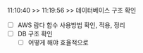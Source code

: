 11:10:40 >>
11:19:56 >>
데이터베이스 구조 확인
- [ ] AWS 람다 함수 사용방법 확인, 적용, 정리
- [ ] DB 구조 확인
	- [ ] 어떻게 해야 효율적으로 
